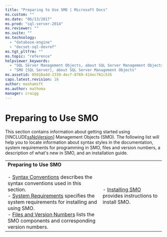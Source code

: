 ```yaml
---
title: "Preparing to Use SMO | Microsoft Docs"
ms.custom: ""
ms.date: "06/13/2017"
ms.prod: "sql-server-2014"
ms.reviewer: ""
ms.suite: ""
ms.technology: 
  - "database-engine"
  - "docset-sql-devref"
ms.tgt_pltfrm: ""
ms.topic: "reference"
helpviewer_keywords: 
  - "SQL Server Management Objects, about SQL Server Management Objects"
  - "SMO [SQL Server], about SQL Server Management Objects"
ms.assetid: 05018a4d-2339-4ecf-8769-414ec781c535
caps.latest.revision: 16
author: mashamsft
ms.author: mathoma
manager: craigg
---
```

# Preparing to Use SMO
  This section contains information about getting started using [!INCLUDE[ssNoVersion](../../includes/ssnoversion-md.md)] Management Objects (SMO). The following list will help you to locate information about syntax styles in the documentation, system requirements for programming in SMO, files and version numbers, a description of what's new in SMO, and an installation guide.  
  
|||  
|-|-|  
|**Preparing to Use SMO**<br /><br /> -   [Syntax Conventions](../../relational-databases/server-management-objects-smo/smo-syntax-conventions.md) describes the syntax conventions used in this section.<br />-   [System Requirements](../../../2014/database-engine/dev-guide/system-requirements.md) specifies the system requirements for installing and using SMO.<br />-   [Files and Version Numbers](../../relational-databases/server-management-objects-smo/files-and-version-numbers.md) lists the SMO components and corresponding version numbers.|-   [Installing SMO](../../relational-databases/server-management-objects-smo/installing-smo.md) provides instructions to install SMO.|  
  
  
